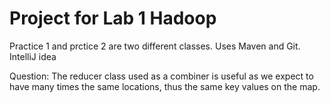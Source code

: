 # Project for Lab 1 Hadoop

Practice 1 and prctice 2 are two different classes.
Uses Maven and Git.
IntelliJ idea


Question:
The reducer class used as a combiner is useful as we expect to have many times the same locations, thus the same key values on the map.
